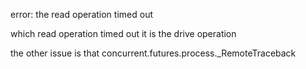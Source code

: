 
error: the read operation timed out

which read operation timed out it is the drive operation

the other issue is that concurrent.futures.process._RemoteTraceback